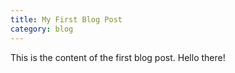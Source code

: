 ```yaml
---
title: My First Blog Post
category: blog
---
```


This is the content of the first blog post. Hello there!
